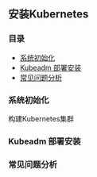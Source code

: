 ## 安装Kubernetes

### 目录
* [系统初始化](#系统初始化)
* [Kubeadm 部署安装](#Kubeadm-部署安装)
* [常见问题分析](#常见问题分析)

### 系统初始化
构建Kubernetes集群

### Kubeadm 部署安装

### 常见问题分析